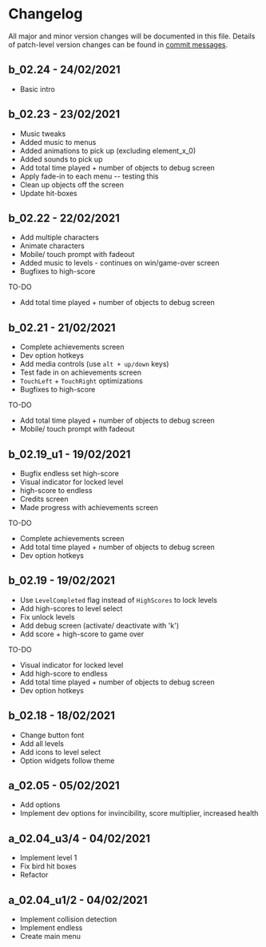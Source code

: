 # Changelog
All major and minor version changes will be documented in this file. Details of
patch-level version changes can be found in [commit messages](../../commits/master).

## b_02.24 - 24/02/2021
- Basic intro

## b_02.23 - 23/02/2021
- Music tweaks
- Added music to menus
- Added animations to pick up (excluding element_x_0)
- Added sounds to pick up
- Add total time played + number of objects to debug screen
- Apply fade-in to each menu -- testing this
- Clean up objects off the screen
- Update hit-boxes

## b_02.22 - 22/02/2021
- Add multiple characters
- Animate characters
- Mobile/ touch prompt with fadeout
- Added music to levels - continues on win/game-over screen
- Bugfixes to high-score

TO-DO
- Add total time played + number of objects to debug screen

## b_02.21 - 21/02/2021
- Complete achievements screen
- Dev option hotkeys
- Add media controls (use `alt + up/down` keys)
- Test fade in on achievements screen
- `TouchLeft` + `TouchRight` optimizations
- Bugfixes to high-score

TO-DO
- Add total time played + number of objects to debug screen
- Mobile/ touch prompt with fadeout

## b_02.19_u1 - 19/02/2021
- Bugfix endless set high-score
- Visual indicator for locked level
- high-score to endless
- Credits screen
- Made progress with achievements screen

TO-DO
- Complete achievements screen
- Add total time played + number of objects to debug screen
- Dev option hotkeys

## b_02.19 - 19/02/2021
- Use `LevelCompleted` flag instead of `HighScores` to lock levels
- Add high-scores to level select
- Fix unlock levels
- Add debug screen (activate/ deactivate with 'k')
- Add score + high-score to game over

TO-DO
- Visual indicator for locked level
- Add high-score to endless
- Add total time played + number of objects to debug screen
- Dev option hotkeys

## b_02.18 - 18/02/2021
- Change button font
- Add all levels
- Add icons to level select
- Option widgets follow theme

## a_02.05 - 05/02/2021
- Add options
- Implement dev options for invincibility, score multiplier, increased health

## a_02.04_u3/4 - 04/02/2021
- Implement level 1
- Fix bird hit boxes
- Refactor

## a_02.04_u1/2 - 04/02/2021
- Implement collision detection
- Implement endless
- Create main menu
